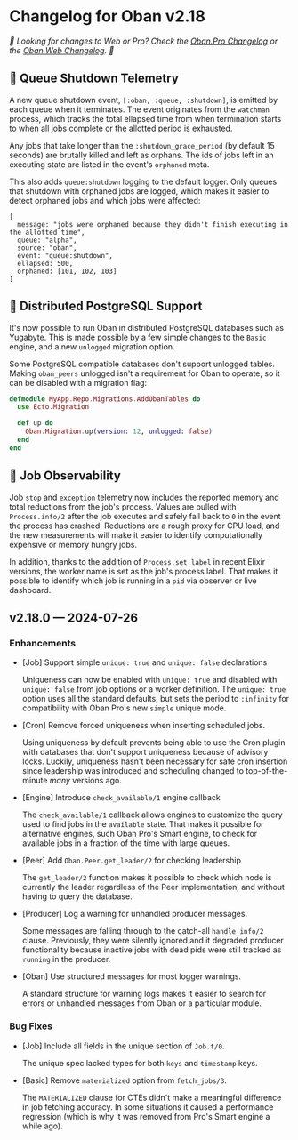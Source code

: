 # Changelog for Oban v2.18

_🌟 Looking for changes to Web or Pro? Check the [Oban.Pro Changelog][opc] or the [Oban.Web
Changelog][owc]. 🌟_

## 🔭 Queue Shutdown Telemetry

A new queue shutdown event, `[:oban, :queue, :shutdown]`, is emitted by each queue when it
terminates. The event originates from the `watchman` process, which tracks the total ellapsed time
from when termination starts to when all jobs complete or the allotted period is exhausted.

Any jobs that take longer than the `:shutdown_grace_period` (by default 15 seconds) are brutally
killed and left as orphans. The ids of jobs left in an executing state are listed in the event's
`orphaned` meta.

This also adds `queue:shutdown` logging to the default logger. Only queues that shutdown with
orphaned jobs are logged, which makes it easier to detect orphaned jobs and which jobs were
affected:

```
[
  message: "jobs were orphaned because they didn't finish executing in the allotted time",
  queue: "alpha",
  source: "oban",
  event: "queue:shutdown",
  ellapsed: 500,
  orphaned: [101, 102, 103]
]
```

## 🚚 Distributed PostgreSQL Support

It's now possible to run Oban in distributed PostgreSQL databases such as [Yugabyte][yuga]. This
is made possible by a few simple changes to the `Basic` engine, and a new `unlogged` migration
option.

Some PostgreSQL compatible databases don't support unlogged tables. Making `oban_peers` unlogged
isn't a requirement for Oban to operate, so it can be disabled with a migration flag:

```elixir
defmodule MyApp.Repo.Migrations.AddObanTables do
  use Ecto.Migration

  def up do
    Oban.Migration.up(version: 12, unlogged: false)
  end
end
```

[yuga]: https://www.yugabyte.com/

## 🧠 Job Observability 

Job `stop` and `exception` telemetry now includes the reported memory and total reductions from
the job's process. Values are pulled with `Process.info/2` after the job executes and safely fall
back to `0` in the event the process has crashed. Reductions are a rough proxy for CPU load, and
the new measurements will make it easier to identify computationally expensive or memory hungry
jobs.

In addition, thanks to the addition of `Process.set_label` in recent Elixir versions, the worker
name is set as the job's process label. That makes it possible to identify which job is running in
a `pid` via observer or live dashboard.

## v2.18.0 — 2024-07-26

### Enhancements

- [Job] Support simple `unique: true` and `unique: false` declarations

  Uniqueness can now be enabled with `unique: true` and disabled with `unique: false` from job
  options or a worker definition. The `unique: true` option uses all the standard defaults, but
  sets the period to `:infinity` for compatibility with Oban Pro's new `simple` unique mode.

- [Cron] Remove forced uniqueness when inserting scheduled jobs.

  Using uniqueness by default prevents being able to use the Cron plugin with databases that don't
  support uniqueness because of advisory locks. Luckily, uniqueness hasn't been necessary for safe
  cron insertion since leadership was introduced and scheduling changed to top-of-the-minute
  _many_ versions ago.

- [Engine] Introduce `check_available/1` engine callback

  The `check_available/1` callback allows engines to customize the query used to find jobs in the
  `available` state. That makes it possible for alternative engines, such Oban Pro's Smart engine,
  to check for available jobs in a fraction of the time with large queues.

- [Peer] Add `Oban.Peer.get_leader/2` for checking leadership

  The `get_leader/2` function makes it possible to check which node is currently the leader
  regardless of the Peer implementation, and without having to query the database.

- [Producer] Log a warning for unhandled producer messages.

  Some messages are falling through to the catch-all `handle_info/2` clause. Previously, they were
  silently ignored and it degraded producer functionality because inactive jobs with dead pids
  were still tracked as `running` in the producer.

- [Oban] Use structured messages for most logger warnings.

  A standard structure for warning logs makes it easier to search for errors or unhandled messages
  from Oban or a particular module.

### Bug Fixes

- [Job] Include all fields in the unique section of `Job.t/0`.

  The unique spec lacked types for both `keys` and `timestamp` keys.

- [Basic] Remove `materialized` option from `fetch_jobs/3`.

  The `MATERIALIZED` clause for CTEs didn't make a meaningful difference in job fetching accuracy.
  In some situations it caused a performance regression (which is why it was removed from Pro's
  Smart engine a while ago).

[opc]: https://getoban.pro/docs/pro/changelog.html
[owc]: https://getoban.pro/docs/web/changelog.html
[prv]: https://hexdocs.pm/oban/2.17.12/changelog.html
